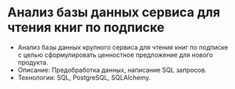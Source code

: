 # Анализ базы данных сервиса для чтения книг по подписке
- Анализ базы данных крупного сервиса для чтения книг по подписке с целью сформулировать ценностное предложение для нового продукта.
- Описание: Предобработка данных, написание SQL запросов.
- Технологии: SQL, PostgreSQL, SQLAlchemy.
